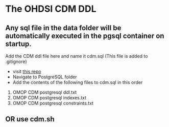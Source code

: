 # The OHDSI CDM DDL

## Any sql file in the data folder will be automatically executed in the pgsql container on startup.
Add the CDM ddl file here and name it cdm.sql (This file is added to .gitignore)

* visit [this repo](https://github.com/OHDSI/CommonDataModel)
* Navigate to PostgreSQL folder
* Add the contents of the following files to cdm.sql in this order

1. OMOP CDM postgresql ddl.txt
2. OMOP CDM postgresql indexes.txt
3. OMOP CDM postgresql constraints.txt

## OR use cdm.sh